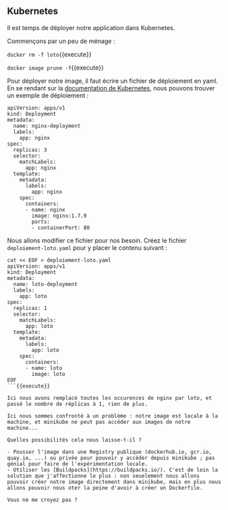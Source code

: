 ## Kubernetes

Il est temps de déployer notre application dans Kubernetes.

Commençons par un peu de ménage :

`docker rm -f loto`{{execute}}

`docker image prune -f`{{execute}}

Pour déployer notre image, il faut écrire un fichier de déploiement en yaml. En se rendant sur la [documentation de Kubernetes](https://kubernetes.io/docs/concepts/workloads/controllers/deployment/), nous pouvons trouver un exemple de déploiement :

```
apiVersion: apps/v1
kind: Deployment
metadata:
  name: nginx-deployment
  labels:
    app: nginx
spec:
  replicas: 3
  selector:
    matchLabels:
      app: nginx
  template:
    metadata:
      labels:
        app: nginx
    spec:
      containers:
      - name: nginx
        image: nginx:1.7.9
        ports:
        - containerPort: 80
```

Nous allons modifier ce fichier pour nos besoin. Créez le fichier `deploiement-loto.yaml` pour y placer le contenu suivant :

```
cat << EOF > deploiement-loto.yaml
apiVersion: apps/v1
kind: Deployment
metadata:
  name: loto-deployment
  labels:
    app: loto
spec:
  replicas: 1
  selector:
    matchLabels:
      app: loto
  template:
    metadata:
      labels:
        app: loto
    spec:
      containers:
      - name: loto
        image: loto
EOF
```{{execute}}

Ici nous avons remplacé toutes les occurences de nginx par loto, et passé le nombre de réplicas à 1, rien de plus.

Ici nous sommes confronté à un problème : notre image est locale à la machine, et minikube ne peut pas accéder aux images de notre machine...

Quelles possibilités cela nous laisse-t-il ?

- Pousser l'image dans une Registry publique (dockerhub.io, gcr.io, quay.io, ...) ou privée pour pouvoir y accéder depuis minikube ; pas génial pour faire de l'expérimentation locale.
- Utiliser les [Buildpacks](https://buildpacks.io/). C'est de loin la solution que j'affectionne le plus : non seuelement nous allons pouvoir créer notre image directement dans minikube, mais en plus nous allons pouvoir nous oter la peine d'avoir à créer un Dockerfile.

Vous ne me croyez pas ?
